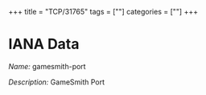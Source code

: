 +++
title = "TCP/31765"
tags = [""]
categories = [""]
+++

# IANA Data

_Name:_ gamesmith-port

_Description:_ GameSmith Port

